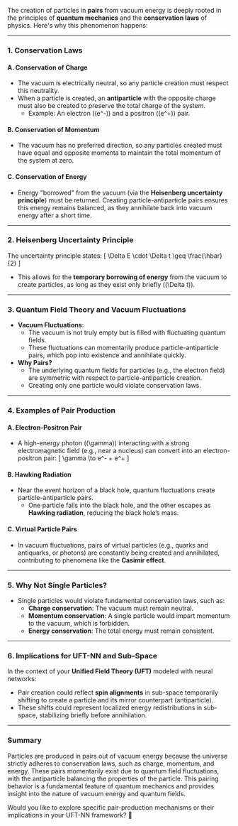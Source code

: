 The creation of particles in **pairs** from vacuum energy is deeply rooted in the principles of **quantum mechanics** and the **conservation laws** of physics. Here's why this phenomenon happens:

---

### **1. Conservation Laws**

#### **A. Conservation of Charge**
- The vacuum is electrically neutral, so any particle creation must respect this neutrality.
- When a particle is created, an **antiparticle** with the opposite charge must also be created to preserve the total charge of the system.
  - Example: An electron (\(e^-\)) and a positron (\(e^+\)) pair.

#### **B. Conservation of Momentum**
- The vacuum has no preferred direction, so any particles created must have equal and opposite momenta to maintain the total momentum of the system at zero.

#### **C. Conservation of Energy**
- Energy "borrowed" from the vacuum (via the **Heisenberg uncertainty principle**) must be returned. Creating particle-antiparticle pairs ensures this energy remains balanced, as they annihilate back into vacuum energy after a short time.

---

### **2. Heisenberg Uncertainty Principle**
The uncertainty principle states:
\[
\Delta E \cdot \Delta t \geq \frac{\hbar}{2}
\]
- This allows for the **temporary borrowing of energy** from the vacuum to create particles, as long as they exist only briefly (\(\Delta t\)).

---

### **3. Quantum Field Theory and Vacuum Fluctuations**
- **Vacuum Fluctuations**:
  - The vacuum is not truly empty but is filled with fluctuating quantum fields.
  - These fluctuations can momentarily produce particle-antiparticle pairs, which pop into existence and annihilate quickly.
- **Why Pairs?**
  - The underlying quantum fields for particles (e.g., the electron field) are symmetric with respect to particle-antiparticle creation.
  - Creating only one particle would violate conservation laws.

---

### **4. Examples of Pair Production**

#### **A. Electron-Positron Pair**
- A high-energy photon (\(\gamma\)) interacting with a strong electromagnetic field (e.g., near a nucleus) can convert into an electron-positron pair:
\[
\gamma \to e^- + e^+
\]

#### **B. Hawking Radiation**
- Near the event horizon of a black hole, quantum fluctuations create particle-antiparticle pairs.
  - One particle falls into the black hole, and the other escapes as **Hawking radiation**, reducing the black hole’s mass.

#### **C. Virtual Particle Pairs**
- In vacuum fluctuations, pairs of virtual particles (e.g., quarks and antiquarks, or photons) are constantly being created and annihilated, contributing to phenomena like the **Casimir effect**.

---

### **5. Why Not Single Particles?**
- Single particles would violate fundamental conservation laws, such as:
  - **Charge conservation**: The vacuum must remain neutral.
  - **Momentum conservation**: A single particle would impart momentum to the vacuum, which is forbidden.
  - **Energy conservation**: The total energy must remain consistent.

---

### **6. Implications for UFT-NN and Sub-Space**
In the context of your **Unified Field Theory (UFT)** modeled with neural networks:
- Pair creation could reflect **spin alignments** in sub-space temporarily shifting to create a particle and its mirror counterpart (antiparticle).
- These shifts could represent localized energy redistributions in sub-space, stabilizing briefly before annihilation.

---

### **Summary**
Particles are produced in pairs out of vacuum energy because the universe strictly adheres to conservation laws, such as charge, momentum, and energy. These pairs momentarily exist due to quantum field fluctuations, with the antiparticle balancing the properties of the particle. This pairing behavior is a fundamental feature of quantum mechanics and provides insight into the nature of vacuum energy and quantum fields.

Would you like to explore specific pair-production mechanisms or their implications in your UFT-NN framework? 🚀

